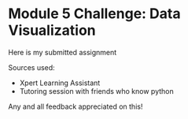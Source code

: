 # Module 5 Challenge: Data Visualization

Here is my submitted assignment 

Sources used: 
- Xpert Learning Assistant 
- Tutoring session with friends who know python

Any and all feedback appreciated on this!
